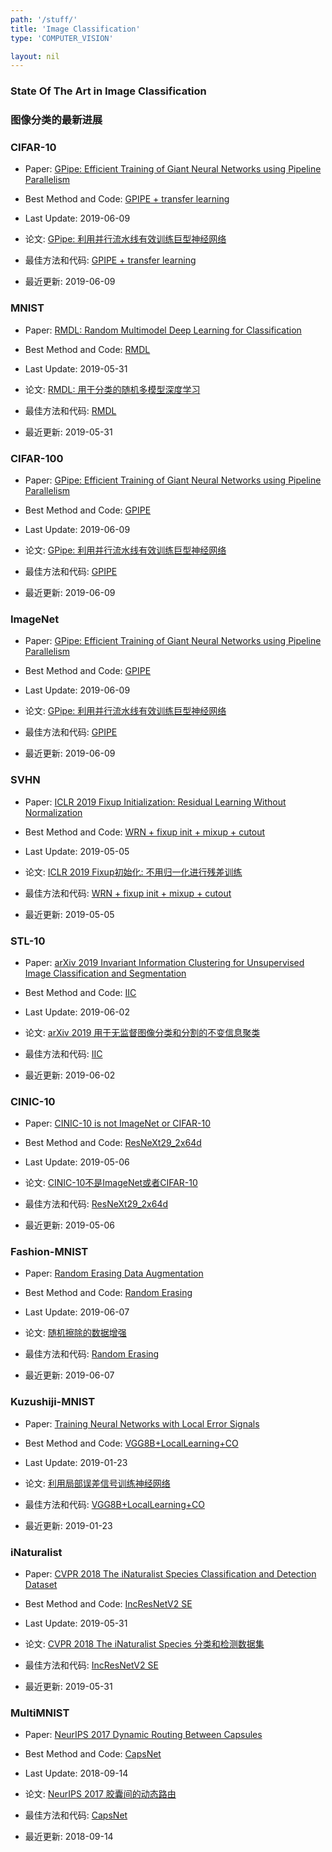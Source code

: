```yaml
---
path: '/stuff/'
title: 'Image Classification'
type: 'COMPUTER_VISION'

layout: nil
---
```


### State Of The Art in Image Classification  
### 图像分类的最新进展  

### CIFAR-10

* Paper: [GPipe: Efficient Training of Giant Neural Networks using Pipeline Parallelism](https://arxiv.org/pdf/1811.06965v4.pdf)

* Best Method and Code: [GPIPE + transfer learning](https://github.com/tensorflow/lingvo)

* Last Update: 2019-06-09

* 论文: [GPipe: 利用并行流水线有效训练巨型神经网络](https://arxiv.org/pdf/1811.06965v4.pdf)

* 最佳方法和代码: [GPIPE + transfer learning](https://github.com/tensorflow/lingvo)

* 最近更新: 2019-06-09

### MNIST

* Paper: [RMDL: Random Multimodel Deep Learning for Classification](https://arxiv.org/pdf/1805.01890v2.pdf)

* Best Method and Code: [RMDL](https://github.com/kk7nc/RMDL)

* Last Update: 2019-05-31

* 论文: [RMDL: 用于分类的随机多模型深度学习](https://arxiv.org/pdf/1805.01890v2.pdf)

* 最佳方法和代码: [RMDL](https://github.com/kk7nc/RMDL)

* 最近更新: 2019-05-31

### CIFAR-100

* Paper: [GPipe: Efficient Training of Giant Neural Networks using Pipeline Parallelism](https://arxiv.org/pdf/1811.06965v4.pdf)

* Best Method and Code: [GPIPE](https://github.com/tensorflow/lingvo)

* Last Update: 2019-06-09

* 论文: [GPipe: 利用并行流水线有效训练巨型神经网络](https://arxiv.org/pdf/1811.06965v4.pdf)

* 最佳方法和代码: [GPIPE](https://github.com/tensorflow/lingvo)

* 最近更新: 2019-06-09

### ImageNet

* Paper: [GPipe: Efficient Training of Giant Neural Networks using Pipeline Parallelism](https://arxiv.org/pdf/1811.06965v4.pdf)

* Best Method and Code: [GPIPE](https://github.com/tensorflow/lingvo)

* Last Update: 2019-06-09

* 论文: [GPipe: 利用并行流水线有效训练巨型神经网络](https://arxiv.org/pdf/1811.06965v4.pdf)

* 最佳方法和代码: [GPIPE](https://github.com/tensorflow/lingvo)

* 最近更新: 2019-06-09

### SVHN

* Paper: [ICLR 2019 Fixup Initialization: Residual Learning Without Normalization](https://arxiv.org/pdf/1901.09321v2.pdf)

* Best Method and Code: [WRN + fixup init + mixup + cutout](https://github.com/hongyi-zhang/Fixup)

* Last Update: 2019-05-05

* 论文: [ICLR 2019 Fixup初始化: 不用归一化进行残差训练](https://arxiv.org/pdf/1901.09321v2.pdf)

* 最佳方法和代码: [WRN + fixup init + mixup + cutout](https://github.com/hongyi-zhang/Fixup)

* 最近更新: 2019-05-05

### STL-10

* Paper: [arXiv 2019 Invariant Information Clustering for Unsupervised Image Classification and Segmentation](https://arxiv.org/pdf/1807.06653.pdf)

* Best Method and Code: [IIC](https://github.com/xu-ji/IIC)

* Last Update: 2019-06-02

* 论文: [arXiv 2019 用于无监督图像分类和分割的不变信息聚类](https://arxiv.org/pdf/1807.06653.pdf)

* 最佳方法和代码: [IIC](https://github.com/xu-ji/IIC)

* 最近更新: 2019-06-02

### CINIC-10

* Paper: [CINIC-10 is not ImageNet or CIFAR-10](https://arxiv.org/pdf/1810.03505v1.pdf)

* Best Method and Code: [ResNeXt29_2x64d](https://github.com/BayesWatch/cinic-10)

* Last Update: 2019-05-06

* 论文: [CINIC-10不是ImageNet或者CIFAR-10](https://arxiv.org/pdf/1810.03505v1.pdf)

* 最佳方法和代码: [ResNeXt29_2x64d](https://github.com/BayesWatch/cinic-10)

* 最近更新: 2019-05-06

### Fashion-MNIST

* Paper: [Random Erasing Data Augmentation](https://arxiv.org/pdf/1708.04896v2.pdf)

* Best Method and Code: [Random Erasing](https://github.com/zhunzhong07/Random-Erasing)

* Last Update: 2019-06-07

* 论文: [随机擦除的数据增强](https://arxiv.org/pdf/1708.04896v2.pdf)

* 最佳方法和代码: [Random Erasing](https://github.com/zhunzhong07/Random-Erasing)

* 最近更新: 2019-06-07

### Kuzushiji-MNIST

* Paper: [Training Neural Networks with Local Error Signals](https://arxiv.org/pdf/1901.06656v2.pdf)

* Best Method and Code: [VGG8B+LocalLearning+CO](https://github.com/anokland/local-loss)

* Last Update: 2019-01-23

* 论文: [利用局部误差信号训练神经网络](https://arxiv.org/pdf/1901.06656v2.pdf)

* 最佳方法和代码: [VGG8B+LocalLearning+CO](https://github.com/anokland/local-loss)

* 最近更新: 2019-01-23

### iNaturalist

* Paper: [CVPR 2018 The iNaturalist Species Classification and Detection Dataset](https://arxiv.org/pdf/1707.06642v2.pdf)

* Best Method and Code: [IncResNetV2 SE](https://github.com/tensorflow/models/tree/master/research/object_detection)

* Last Update: 2019-05-31

* 论文: [CVPR 2018 The iNaturalist Species 分类和检测数据集](https://arxiv.org/pdf/1707.06642v2.pdf)

* 最佳方法和代码: [IncResNetV2 SE](https://github.com/tensorflow/models/tree/master/research/object_detection)

* 最近更新: 2019-05-31

### MultiMNIST

* Paper: [NeurIPS 2017 Dynamic Routing Between Capsules](https://arxiv.org/pdf/1710.09829v2.pdf)

* Best Method and Code: [CapsNet](https://github.com/naturomics/CapsNet-Tensorflow)

* Last Update: 2018-09-14

* 论文: [NeurIPS 2017 胶囊间的动态路由](https://arxiv.org/pdf/1710.09829v2.pdf)

* 最佳方法和代码: [CapsNet](https://github.com/naturomics/CapsNet-Tensorflow)

* 最近更新: 2018-09-14

